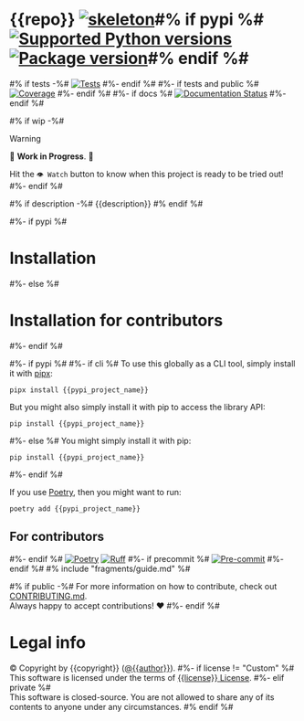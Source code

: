 # {{repo}} [![skeleton](https://img.shields.io/badge/{{sref|urlencode}}-skeleton?label=%F0%9F%92%80%20{{skeleton|urlencode}}&labelColor=black&color=grey&link={{skeleton_url|urlencode}})]({{srev}})#% if pypi %# [![Supported Python versions](https://img.shields.io/pypi/pyversions/{{pypi_project_name}}.svg?logo=python&label=Python)]({{pypi_url}}) [![Package version](https://img.shields.io/pypi/v/{{pypi_project_name}}?label=PyPI)]({{pypi_url}})#% endif %#

#% if tests -%#
[![Tests]({{repo_url}}/actions/workflows/test.yml/badge.svg)]({{repo_url}}/actions/workflows/test.yml)
#%- endif %#
#%- if tests and public %#
[![Coverage](https://coverage-badge.samuelcolvin.workers.dev/{{github}}/{{repo}}.svg)]({{coverage_url}})
#%- endif %#
#%- if docs %#
[![Documentation Status](https://readthedocs.org/projects/{{rtd}}/badge/?version=latest)](https://{{rtd}}.readthedocs.io/en/latest/?badge=latest)
#%- endif %#

#% if wip -%#
> [!Warning]
> 🚧 **Work in Progress**. 🚧
>
> Hit the `👁 Watch` button to know when this project is ready to be tried out!
#%- endif %#

#% if description -%#
{{description}}
#% endif %#

#%- if pypi %#
# Installation
#%- else %#
# Installation for contributors
#%- endif %#

#%- if pypi %#
#%- if cli %#
To use this globally as a CLI tool, simply install it with [pipx](https://github.com/pypa/pipx):

```shell
pipx install {{pypi_project_name}}
```

But you might also simply install it with pip to access the library API:

```shell
pip install {{pypi_project_name}}
```

#%- else %#
You might simply install it with pip:

```shell
pip install {{pypi_project_name}}
```

#%- endif %#

If you use [Poetry](https://python-poetry.org/), then you might want to run:

```shell
poetry add {{pypi_project_name}}
```

## For contributors
#%- endif %#
[![Poetry](https://img.shields.io/endpoint?url=https://python-poetry.org/badge/v0.json)](https://python-poetry.org/)
[![Ruff](https://img.shields.io/endpoint?url=https://raw.githubusercontent.com/astral-sh/ruff/main/assets/badge/v2.json)](https://github.com/astral-sh/ruff)
#%- if precommit %#
[![Pre-commit](https://img.shields.io/badge/pre--commit-enabled-brightgreen?logo=pre-commit&logoColor=white)](https://github.com/pre-commit/pre-commit)
#%- endif %#
#% include "fragments/guide.md" %#

#% if public -%#
For more information on how to contribute, check out [CONTRIBUTING.md]({{repo_url}}/blob/HEAD/CONTRIBUTING.md).<br/>
Always happy to accept contributions! ❤️
#%- endif %#

# Legal info
© Copyright by {{copyright}} ([@{{author}}](https://github.com/{{author}})).
#%- if license != "Custom" %#
<br />This software is licensed under the terms of [{{license}} License]({{repo_url}}/blob/HEAD/LICENSE).
#%- elif private %#
<br />This software is closed-source. You are not allowed to share any of its contents to anyone under any circumstances.
#% endif %#
